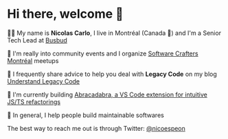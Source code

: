 # Hi there, welcome 👋

👨‍💻 My name is **Nicolas Carlo**, I live in Montréal (Canada 🍁) and I'm a Senior Tech Lead at [Busbud](https://busbud.com)

🍻 I'm really into community events and I organize [Software Crafters Montréal](https://www.meetup.com/fr-FR/Software-Crafters-Montreal/) meetups 

🧭 I frequently share advice to help you deal with **Legacy Code** on my blog [Understand Legacy Code](http://understandlegacycode.com)

🔮 I'm currently building [Abracadabra, a VS Code extension for intuitive JS/TS refactorings](https://vscode-abracadabra.com) 

💙 In general, I help people build maintainable softwares

The best way to reach me out is through Twitter: [@nicoespeon](https://twitter.com/nicoespeon)
